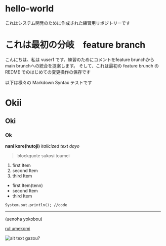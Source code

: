 # hello-world
これはシステム開発のために作成された練習用リポジトリーです


# これは最初の分岐　feature branch

こんにちは、私は vuser1 です。練習のためにコメントをfeature brunchからmain brunchへの統合を提案します。
そして、これは最初の feature brunch の REDME でのはじめての変更操作の保存です

以下は様々の Markdown Syntax テストです

# Okii
## Oki
### Ok
**nani kore(hutoji)**
*italicized text dayo*

> blockquote
> sukosi toumei

1. first Item
2. second Item
3. third Item

- first Item(tenn)
- second Item
- third Item

`System.out.println(); //code`

---
(uenoha yokobou)

[rul umekomi](https://www.example.com)

![alt text](image.jpg) gazou?
